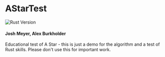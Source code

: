 # AStarTest

![Rust Version](https://img.shields.io/badge/Rust-1.77.2%2B-brown)

#### Josh Meyer, Alex Burkholder

Educational test of A Star - this is just a demo for the algorithm and a test of Rust skills. Please don't use this for important work.
